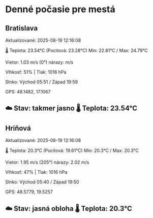 ﻿# Denné počasie pre mestá

## Bratislava
Aktualizované: 2025-08-19 12:16:08

🌡️ Teplota: 23.54°C 
(Pocitová: 23.28°C)
Min: 22.81°C / Max: 24.79°C

Vietor: 1.03 m/s    (0°) 
nárazy:  m/s

Vlhkosť: 51% | Tlak: 1016 hPa

Slnko: Východ 05:51 / Západ 19:59

GPS: 48.1482, 17.1067

☁️ Stav: takmer jasno        🌡️ Teplota: 23.54°C
---

## Hriňová
Aktualizované: 2025-08-19 12:16:08

🌡️ Teplota: 20.3°C 
(Pocitová: 19.61°C)
Min: 20.3°C / Max: 20.3°C

Vietor: 1.95 m/s (205°)
nárazy: 2.02 m/s

Vlhkosť: 47% | Tlak: 1016 hPa

Slnko: Východ 05:40 / Západ 19:50

GPS: 48.5779, 19.5257

☁️ Stav: jasná obloha        🌡️ Teplota: 20.3°C
---
